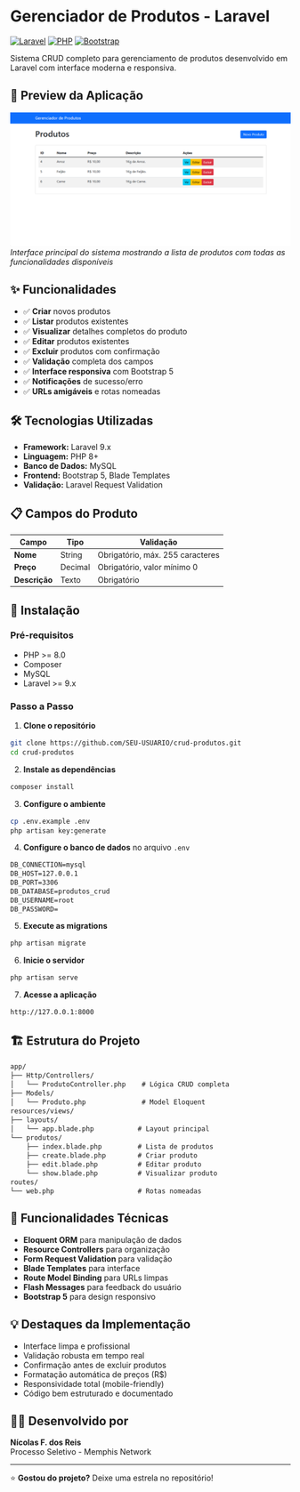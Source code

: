# Gerenciador de Produtos - Laravel

[![Laravel](https://img.shields.io/badge/Laravel-9.x-red)](https://laravel.com)
[![PHP](https://img.shields.io/badge/PHP-8%2B-blue)](https://php.net)
[![Bootstrap](https://img.shields.io/badge/Bootstrap-5-purple)](https://getbootstrap.com)

Sistema CRUD completo para gerenciamento de produtos desenvolvido em Laravel com interface moderna e responsiva.

## 📸 Preview da Aplicação

![Sistema Gerenciador de Produtos](screenshot-sistema.png)
*Interface principal do sistema mostrando a lista de produtos com todas as funcionalidades disponíveis*

## ✨ Funcionalidades

- ✅ **Criar** novos produtos
- ✅ **Listar** produtos existentes 
- ✅ **Visualizar** detalhes completos do produto
- ✅ **Editar** produtos existentes
- ✅ **Excluir** produtos com confirmação
- ✅ **Validação** completa dos campos
- ✅ **Interface responsiva** com Bootstrap 5
- ✅ **Notificações** de sucesso/erro
- ✅ **URLs amigáveis** e rotas nomeadas

## 🛠️ Tecnologias Utilizadas

- **Framework:** Laravel 9.x
- **Linguagem:** PHP 8+
- **Banco de Dados:** MySQL
- **Frontend:** Bootstrap 5, Blade Templates
- **Validação:** Laravel Request Validation

## 📋 Campos do Produto

| Campo | Tipo | Validação |
|-------|------|-----------|
| **Nome** | String | Obrigatório, máx. 255 caracteres |
| **Preço** | Decimal | Obrigatório, valor mínimo 0 |
| **Descrição** | Texto | Obrigatório |

## 🚀 Instalação

### Pré-requisitos
- PHP >= 8.0
- Composer
- MySQL
- Laravel >= 9.x

### Passo a Passo

1. **Clone o repositório**
```bash
git clone https://github.com/SEU-USUARIO/crud-produtos.git
cd crud-produtos
```

2. **Instale as dependências**
```bash
composer install
```

3. **Configure o ambiente**
```bash
cp .env.example .env
php artisan key:generate
```

4. **Configure o banco de dados** no arquivo `.env`
```env
DB_CONNECTION=mysql
DB_HOST=127.0.0.1
DB_PORT=3306
DB_DATABASE=produtos_crud
DB_USERNAME=root
DB_PASSWORD=
```

5. **Execute as migrations**
```bash
php artisan migrate
```

6. **Inicie o servidor**
```bash
php artisan serve
```

7. **Acesse a aplicação**
```
http://127.0.0.1:8000
```

## 🏗️ Estrutura do Projeto

```
app/
├── Http/Controllers/
│   └── ProdutoController.php    # Lógica CRUD completa
├── Models/
│   └── Produto.php              # Model Eloquent
resources/views/
├── layouts/
│   └── app.blade.php           # Layout principal
└── produtos/
    ├── index.blade.php         # Lista de produtos
    ├── create.blade.php        # Criar produto
    ├── edit.blade.php          # Editar produto
    └── show.blade.php          # Visualizar produto
routes/
└── web.php                     # Rotas nomeadas
```

## 🔧 Funcionalidades Técnicas

- **Eloquent ORM** para manipulação de dados
- **Resource Controllers** para organização
- **Form Request Validation** para validação
- **Blade Templates** para interface
- **Route Model Binding** para URLs limpas
- **Flash Messages** para feedback do usuário
- **Bootstrap 5** para design responsivo

## 💡 Destaques da Implementação

- Interface limpa e profissional
- Validação robusta em tempo real
- Confirmação antes de excluir produtos
- Formatação automática de preços (R$)
- Responsividade total (mobile-friendly)
- Código bem estruturado e documentado

## 👨‍💻 Desenvolvido por

**Nícolas F. dos Reis**  
Processo Seletivo - Memphis Network  

---

⭐ **Gostou do projeto?** Deixe uma estrela no repositório!
